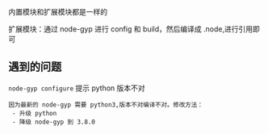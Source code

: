 内置模块和扩展模块都是一样的

扩展模块：通过 node-gyp 进行 config 和 build，然后编译成 .node,进行引用即可

## 遇到的问题

`node-gyp configure` 提示 python 版本不对
```
因为最新的 node-gyp 需要 python3,版本不对编译不对。修改方法：
 - 升级 python
 - 降级 node-gyp 到 3.8.0
```
